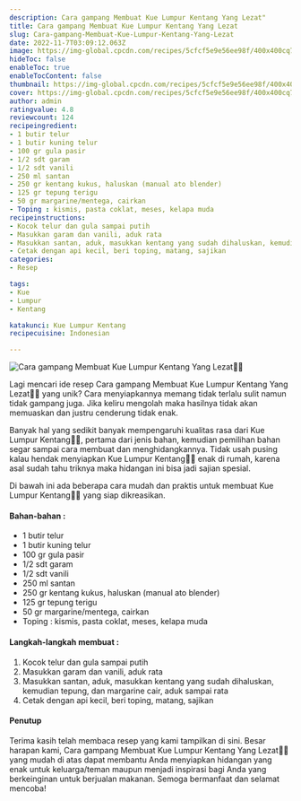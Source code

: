 ```yaml
---
description: Cara gampang Membuat Kue Lumpur Kentang Yang Lezat"
title: Cara gampang Membuat Kue Lumpur Kentang Yang Lezat
slug: Cara-gampang-Membuat-Kue-Lumpur-Kentang-Yang-Lezat
date: 2022-11-7T03:09:12.063Z
image: https://img-global.cpcdn.com/recipes/5cfcf5e9e56ee98f/400x400cq70/photo.jpg
hideToc: false
enableToc: true
enableTocContent: false
thumbnail: https://img-global.cpcdn.com/recipes/5cfcf5e9e56ee98f/400x400cq70/photo.jpg
cover: https://img-global.cpcdn.com/recipes/5cfcf5e9e56ee98f/400x400cq70/photo.jpg
author: admin
ratingvalue: 4.8
reviewcount: 124
recipeingredient:
- 1 butir telur
- 1 butir kuning telur
- 100 gr gula pasir
- 1/2 sdt garam
- 1/2 sdt vanili
- 250 ml santan
- 250 gr kentang kukus, haluskan (manual ato blender)
- 125 gr tepung terigu
- 50 gr margarine/mentega, cairkan
- Toping : kismis, pasta coklat, meses, kelapa muda
recipeinstructions:
- Kocok telur dan gula sampai putih
- Masukkan garam dan vanili, aduk rata
- Masukkan santan, aduk, masukkan kentang yang sudah dihaluskan, kemudian tepung, dan margarine cair, aduk sampai rata
- Cetak dengan api kecil, beri toping, matang, sajikan
categories:
- Resep

tags:
- Kue
- Lumpur
- Kentang

katakunci: Kue Lumpur Kentang
recipecuisine: Indonesian

---
```


![Cara gampang Membuat Kue Lumpur Kentang Yang Lezat👩‍🍳](https://img-global.cpcdn.com/recipes/5cfcf5e9e56ee98f/400x400cq70/photo.jpg)

Lagi mencari ide resep Cara gampang Membuat Kue Lumpur Kentang Yang Lezat👩‍🍳 yang unik? Cara menyiapkannya memang tidak terlalu sulit namun tidak gampang juga. Jika keliru mengolah maka hasilnya tidak akan memuaskan dan justru cenderung tidak enak.

Banyak hal yang sedikit banyak mempengaruhi kualitas rasa dari Kue Lumpur Kentang👩‍🍳, pertama dari jenis bahan, kemudian pemilihan bahan segar sampai cara membuat dan menghidangkannya. Tidak usah pusing kalau hendak menyiapkan Kue Lumpur Kentang👩‍🍳 enak di rumah, karena asal sudah tahu triknya maka hidangan ini bisa jadi sajian spesial.

Di bawah ini ada beberapa cara mudah dan praktis untuk membuat Kue Lumpur Kentang👩‍🍳 yang siap dikreasikan.

<!--inarticleads1-->

#### Bahan-bahan :

- 1 butir telur
- 1 butir kuning telur
- 100 gr gula pasir
- 1/2 sdt garam
- 1/2 sdt vanili
- 250 ml santan
- 250 gr kentang kukus, haluskan (manual ato blender)
- 125 gr tepung terigu
- 50 gr margarine/mentega, cairkan
- Toping : kismis, pasta coklat, meses, kelapa muda

<!--inarticleads2-->

#### Langkah-langkah membuat :

1. Kocok telur dan gula sampai putih
1. Masukkan garam dan vanili, aduk rata
1. Masukkan santan, aduk, masukkan kentang yang sudah dihaluskan, kemudian tepung, dan margarine cair, aduk sampai rata
1. Cetak dengan api kecil, beri toping, matang, sajikan

#### Penutup

Terima kasih telah membaca resep yang kami tampilkan di sini. Besar harapan kami, Cara gampang Membuat Kue Lumpur Kentang Yang Lezat👩‍🍳 yang mudah di atas dapat membantu Anda menyiapkan hidangan yang enak untuk keluarga/teman maupun menjadi inspirasi bagi Anda yang berkeinginan untuk berjualan makanan. Semoga bermanfaat dan selamat mencoba!